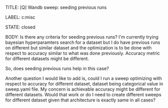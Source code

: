 TITLE:
[Q] Wandb sweep: seeding previous runs

LABEL:
c:misc

STATE:
closed

BODY:
Is there any criteria for seeding previous runs? I'm currently trying bayesian hyperparamters search for a dataset but I do have previous runs on different but similar dataset and the optimization is to be done with respect to accuracy similar to what was done previously. Accuracy metric for different datasets might be different. 

So, does seeding previous runs help in this case? 

Another question I would like to add is, could I run a sweep optimizing with respect to accuracy for different dataset, dataset being categorical value in sweep.yaml file. My concern is achievable accuracy might be different for different datasets. Would that work or do I need to create different sweeps for different dataset given that architecture is exactly same in all cases?

